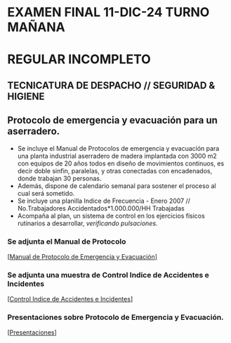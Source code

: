    # EXAMEN FINAL 11-DIC-24 TURNO MAÑANA
   # REGULAR INCOMPLETO
   ## TECNICATURA DE DESPACHO // SEGURIDAD & HIGIENE
   
   ## Protocolo de emergencia y evacuación para un aserradero.

   * Se incluye el Manual de Protocolos de emergencia y evacuación para una planta industrial aserradero de madera implantada con 3000 m2 con equipos de 20 años todos en diseño de movimientos continuos, es decir doble sinfin, paralelas, y otras conectadas con encadenados, donde trabajan 30 personas.
   * Además, dispone de calendario semanal para sostener el proceso al cual será sometido.
   * Se incluye una planilla Indice de Frecuencia - Enero 2007 // No.Trabajadores Accidentados*1.000.000/HH Trabajadas
   * Acompaña al plan, un sistema de control en los ejercicios físicos rutinarios a desarrollar, _verificando pulsaciones_.
   
   ### Se adjunta el Manual de Protocolo
   [[Manual de Protocolo de Emergencia y Evacuación](https://docs.google.com/document/d/1aa6iCKogugVVUID_myCxFJTHPYHGsxozA5rrtwmBWdo/edit?usp=sharing)]
   
   ### Se adjunta una muestra de Control Indice de Accidentes e Incidentes
   [[Control Indice de Accidentes e Incidentes](https://docs.google.com/spreadsheets/d/1zY_w-6ZDfo8xIBMTgG1ffKfAg8_xlmPaqX_jyBtjx-A/edit?gid=0#gid=0)]
   
   ### Presentaciones sobre Protocolo de Emergencia y Evacuación.
   [[Presentaciones](https://gamma.app/docs/Protocolos-de-Emergencia-y-Evacuacion-Aserradero-0h3bdegzllq1lz2)]
   
